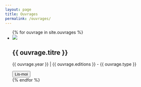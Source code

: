 ```yaml
---
layout: page
title: Ouvrages
permalink: /ouvrages/
---
```


<!-- {% for ouvrage in site.ouvrages %}
  <img src="{{ ouvrage.img}}" height="500px"><br>
  **{{ ouvrage.title }}**, {{ ouvrage.year }} | {{ ouvrage.editions }} - {{ ouvrage.type }}
{% endfor %} -->

<div class="main">
  <ul class="cards">
{% for ouvrage in site.ouvrages %}
      <li class="cards_item">
        <div class="card">
          <div class="img"><img src="{{ ouvrage.img}}"></div>
          <div class="card_content">
            <h2 class="card_title">{{ ouvrage.titre }}</h2>
            <p class="card_text">{{ ouvrage.year }} | {{ ouvrage.editions }} - {{ ouvrage.type }}</p>
            <button class="btn card_btn">Lis-moi</button>
          </div>
        </div>
      </li>
{% endfor %}
  </ul>
</div>
